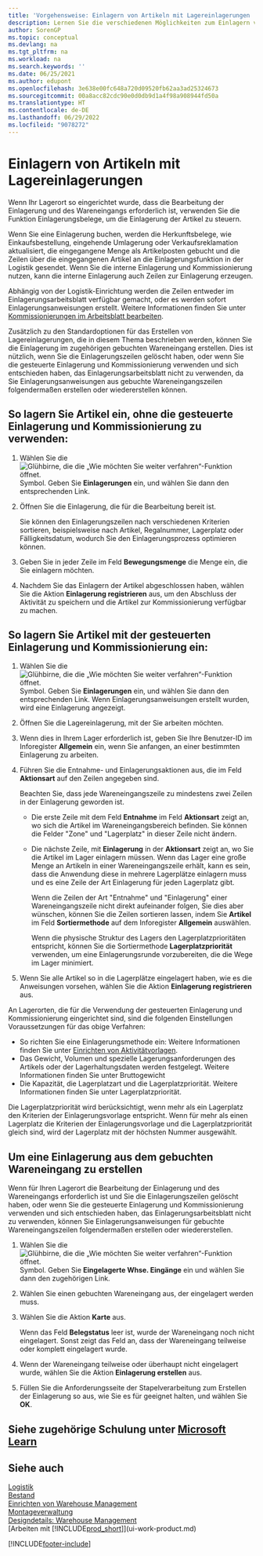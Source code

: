 ```yaml
---
title: 'Vorgehensweise: Einlagern von Artikeln mit Lagereinlagerungen | Microsoft Docs'
description: Lernen Sie die verschiedenen Möglichkeiten zum Einlagern von Artikeln in Business Central mit den folgenden Aufgaben zum Einlagern kennen.
author: SorenGP
ms.topic: conceptual
ms.devlang: na
ms.tgt_pltfrm: na
ms.workload: na
ms.search.keywords: ''
ms.date: 06/25/2021
ms.author: edupont
ms.openlocfilehash: 3e638e00fc648a720d09520fb62aa3ad25324673
ms.sourcegitcommit: 00a8acc82cdc90e0d0db9d1a4f98a908944fd50a
ms.translationtype: HT
ms.contentlocale: de-DE
ms.lasthandoff: 06/29/2022
ms.locfileid: "9078272"
---
```

# <a name="put-items-away-with-warehouse-put-aways"></a>Einlagern von Artikeln mit Lagereinlagerungen

Wenn Ihr Lagerort so eingerichtet wurde, dass die Bearbeitung der Einlagerung und des Wareneingangs erforderlich ist, verwenden Sie die Funktion Einlagerungsbelege, um die Einlagerung der Artikel zu steuern.  

Wenn Sie eine Einlagerung buchen, werden die Herkunftsbelege, wie Einkaufsbestellung, eingehende Umlagerung oder Verkaufsreklamation aktualisiert, die eingegangene Menge als Artikelposten gebucht und die Zeilen über die eingegangenen Artikel an die Einlagerungsfunktion in der Logistik gesendet. Wenn Sie die interne Einlagerung und Kommissionierung nutzen, kann die interne Einlagerung auch Zeilen zur Einlagerung erzeugen.  

Abhängig von der Logistik-Einrichtung werden die Zeilen entweder im Einlagerungsarbeitsblatt verfügbar gemacht, oder es werden sofort Einlagerungsanweisungen erstellt. Weitere Informationen finden Sie unter [Kommissionierungen im Arbeitsblatt bearbeiten](warehouse-how-to-plan-put-aways-in-worksheets.md).  

Zusätzlich zu den Standardoptionen für das Erstellen von Lagereinlagerungen, die in diesem Thema beschrieben werden, können Sie die Einlagerung im zugehörigen gebuchten Wareneingang erstellen. Dies ist nützlich, wenn Sie die Einlagerungszeilen gelöscht haben, oder wenn Sie die gesteuerte Einlagerung und Kommissionierung verwenden und sich entschieden haben, das Einlagerungsarbeitsblatt nicht zu verwenden, da Sie Einlagerungsanweisungen aus gebuchte Wareneingangszeilen folgendermaßen erstellen oder wiedererstellen können.  

## <a name="to-put-items-away-without-directed-put-away-and-pick"></a>So lagern Sie Artikel ein, ohne die gesteuerte Einlagerung und Kommissionierung zu verwenden:

1.  Wählen Sie die ![Glühbirne, die die „Wie möchten Sie weiter verfahren“-Funktion öffnet.](media/ui-search/search_small.png "Sagen Sie mir, was Sie tun möchten") Symbol. Geben Sie **Einlagerungen** ein, und wählen Sie dann den entsprechenden Link.  
2.  Öffnen Sie die Einlagerung, die für die Bearbeitung bereit ist.  

    Sie können den Einlagerungszeilen nach verschiedenen Kriterien sortieren, beispielsweise nach Artikel, Regalnummer, Lagerplatz oder Fälligkeitsdatum, wodurch Sie den Einlagerungsprozess optimieren können.  
3.  Geben Sie in jeder Zeile im Feld **Bewegungsmenge** die Menge ein, die Sie einlagern möchten.  
4.  Nachdem Sie das Einlagern der Artikel abgeschlossen haben, wählen Sie die Aktion **Einlagerung registrieren** aus, um den Abschluss der Aktivität zu speichern und die Artikel zur Kommissionierung verfügbar zu machen.  

## <a name="to-put-items-away-with-directed-put-away-and-pick"></a>So lagern Sie Artikel mit der gesteuerten Einlagerung und Kommissionierung ein:

1.  Wählen Sie die ![Glühbirne, die die „Wie möchten Sie weiter verfahren“-Funktion öffnet.](media/ui-search/search_small.png "Sagen Sie mir, was Sie tun möchten") Symbol. Geben Sie **Einlagerungen** ein, und wählen Sie dann den entsprechenden Link.
    Wenn Einlagerungsanweisungen erstellt wurden, wird eine Einlagerung angezeigt.  
2.  Öffnen Sie die Lagereinlagerung, mit der Sie arbeiten möchten.  
3.  Wenn dies in Ihrem Lager erforderlich ist, geben Sie Ihre Benutzer-ID im Inforegister **Allgemein** ein, wenn Sie anfangen, an einer bestimmten Einlagerung zu arbeiten.  
4.  Führen Sie die Entnahme- und Einlagerungsaktionen aus, die im Feld **Aktionsart** auf den Zeilen angegeben sind.  

    Beachten Sie, dass jede Wareneingangszeile zu mindestens zwei Zeilen in der Einlagerung geworden ist.  

    -   Die erste Zeile mit dem Feld **Entnahme** im Feld **Aktionsart** zeigt an, wo sich die Artikel im Wareneingangsbereich befinden. Sie können die Felder "Zone" und "Lagerplatz" in dieser Zeile nicht ändern.  
    -   Die nächste Zeile, mit **Einlagerung** in der **Aktionsart** zeigt an, wo Sie die Artikel im Lager einlagern müssen. Wenn das Lager eine große Menge an Artikeln in einer Wareneingangszeile erhält, kann es sein, dass die Anwendung diese in mehrere Lagerplätze einlagern muss und es eine Zeile der Art Einlagerung für jeden Lagerplatz gibt.  

        Wenn die Zeilen der Art "Entnahme" und "Einlagerung" einer Wareneingangszeile nicht direkt aufeinander folgen, Sie dies aber wünschen, können Sie die Zeilen sortieren lassen, indem Sie **Artikel** im Feld **Sortiermethode** auf dem Inforegister **Allgemein** auswählen.  

        Wenn die physische Struktur des Lagers den Lagerplatzprioritäten entspricht, können Sie die Sortiermethode **Lagerplatzpriorität** verwenden, um eine Einlagerungsrunde vorzubereiten, die die Wege im Lager minimiert.  

5.  Wenn Sie alle Artikel so in die Lagerplätze eingelagert haben, wie es die Anweisungen vorsehen, wählen Sie die Aktion **Einlagerung registrieren** aus.  

An Lagerorten, die für die Verwendung der gesteuerten Einlagerung und Kommissionierung eingerichtet sind, sind die folgenden Einstellungen Voraussetzungen für das obige Verfahren:  

- So richten Sie eine Einlagerungsmethode ein: Weitere Informationen finden Sie unter [Einrichten von Aktivitätvorlagen](warehouse-how-to-set-up-put-away-templates.md).  
- Das Gewicht, Volumen und spezielle Lagerungsanforderungen des Artikels oder der Lagerhaltungsdaten werden festgelegt. Weitere Informationen finden Sie unter Bruttogewicht  
- Die Kapazität, die Lagerplatzart und die Lagerplatzpriorität. Weitere Informationen finden Sie unter Lagerplatzpriorität.  

Die Lagerplatzpriorität wird berücksichtigt, wenn mehr als ein Lagerplatz den Kriterien der Einlagerungsvorlage entspricht. Wenn für mehr als einen Lagerplatz die Kriterien der Einlagerungsvorlage und die Lagerplatzpriorität gleich sind, wird der Lagerplatz mit der höchsten Nummer ausgewählt.

## <a name="to-create-a-put-away-from-a-posted-receipt"></a>Um eine Einlagerung aus dem gebuchten Wareneingang zu erstellen

 Wenn für Ihren Lagerort die Bearbeitung der Einlagerung und des Wareneingangs erforderlich ist und Sie die Einlagerungszeilen gelöscht haben, oder wenn Sie die gesteuerte Einlagerung und Kommissionierung verwenden und sich entschieden haben, das Einlagerungsarbeitsblatt nicht zu verwenden, können Sie Einlagerungsanweisungen für gebuchte Wareneingangszeilen folgendermaßen erstellen oder wiedererstellen.

1.  Wählen Sie die ![Glühbirne, die die „Wie möchten Sie weiter verfahren“-Funktion öffnet.](media/ui-search/search_small.png "Sagen Sie mir, was Sie tun möchten") Symbol. Geben Sie **Eingelagerte Whse. Eingänge** ein und wählen Sie dann den zugehörigen Link.  
2.  Wählen Sie einen gebuchten Wareneingang aus, der eingelagert werden muss.  
3.  Wählen Sie die Aktion **Karte** aus.  

    Wenn das Feld **Belegstatus** leer ist, wurde der Wareneingang noch nicht eingelagert. Sonst zeigt das Feld an, dass der Wareneingang teilweise oder komplett eingelagert wurde.  

4.  Wenn der Wareneingang teilweise oder überhaupt nicht eingelagert wurde, wählen Sie die Aktion **Einlagerung erstellen** aus.  
5.  Füllen Sie die Anforderungsseite der Stapelverarbeitung zum Erstellen der Einlagerung so aus, wie Sie es für geeignet halten, und wählen Sie **OK**.  

## <a name="see-related-training-at-microsoft-learn"></a>Siehe zugehörige Schulung unter [Microsoft Learn](/learn/modules/receive-put-away-items/)

## <a name="see-also"></a>Siehe auch

[Logistik](warehouse-manage-warehouse.md)  
[Bestand](inventory-manage-inventory.md)  
[Einrichten von Warehouse Management](warehouse-setup-warehouse.md)  
[Montageverwaltung](assembly-assemble-items.md)  
[Designdetails: Warehouse Management](design-details-warehouse-management.md)  
[Arbeiten mit [!INCLUDE[prod_short](includes/prod_short.md)]](ui-work-product.md)


[!INCLUDE[footer-include](includes/footer-banner.md)]